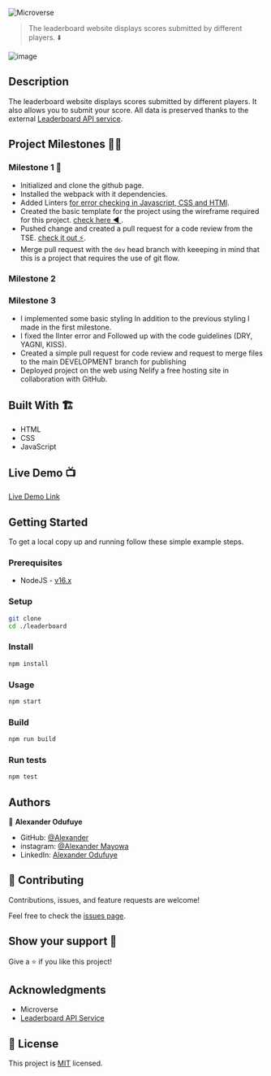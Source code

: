 ![Microverse](https://img.shields.io/badge/Microverse-blueviolet)

> The leaderboard website displays scores submitted by different players. ⬇️

![image](https://user-images.githubusercontent.com/60612329/128517149-4877d8b1-c55c-49ce-8b90-f0a77a43e7be.png)

## Description
The leaderboard website displays scores submitted by different players. It also allows you to submit your score. All data is preserved thanks to the external [Leaderboard API service](https://www.notion.so/Leaderboard-API-service-24c0c3c116974ac49488d4eb0267ade3).


## Project Milestones 👨‍💼

### Milestone 1 💼
- Initialized and clone the github page.
- Installed the webpack with it dependencies.
- Added Linters [for error checking in Javascript, CSS and HTMl](https://github.com/microverseinc/linters-config/tree/master/html-css-js).
- Created the basic template for the project using the wireframe required for this project. [check here ◀️ ](https://github.com/microverseinc/curriculum-javascript/blob/main/leaderboard/images/leaderboard_wireframe.png).
- Pushed change and created a pull request for a code review from the TSE. [check it out ⚡](https://github.com/alexander16108/LeaderBoard/pull/1).
- Merge pull request with the ``dev`` head branch with keeeping in mind that this is a project that requires the use of git flow.


### Milestone 2


### Milestone 3
- I implemented some basic styling In addition to the previous styling I made in the first milestone.
- I fixed the lInter error and Followed up with the code guidelines (DRY, YAGNI, KISS).
- Created a simple pull request for code review and request to merge files to the main DEVELOPMENT branch for publishing
- Deployed project on the web using Nelify a free hosting site in collaboration with GitHub.

## Built With 🏗️

- HTML
- CSS
- JavaScript

## Live Demo 📺

[Live Demo Link](https://deploy-preview-4--alexander-leaderboard-game.netlify.app)

## Getting Started

To get a local copy up and running follow these simple example steps.

### Prerequisites

- NodeJS - [v16.x](https://nodejs.org/en/)

### Setup

```bash
git clone 
cd ./leaderboard
```

### Install

```bash
npm install
```

### Usage

```bash
npm start
```

### Build

```bash
npm run build
```

### Run tests

```bash
npm test
```

## Authors

👤 **Alexander Odufuye**

- GitHub: [@Alexander](https://github.com/Alexander16108)
- instagram: [@Alexander Mayowa](https://instagram.com/codingrex)
- LinkedIn: [Alexander Odufuye](https://www.linkedin.com/in/alexander/)


## 🤝 Contributing

Contributions, issues, and feature requests are welcome!

Feel free to check the [issues page](/issues/).

## Show your support 🥺

Give a ⭐️ if you like this project!

## Acknowledgments

- Microverse
- [Leaderboard API Service]()

## 📝 License

This project is [MIT](./MIT.md) licensed.
